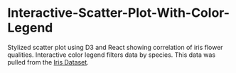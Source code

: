 # Interactive-Scatter-Plot-With-Color-Legend
Stylized scatter plot using D3 and React showing correlation of iris flower qualities.
Interactive color legend filters data by species.
This data was pulled from the [Iris Dataset](https://archive.ics.uci.edu/ml/datasets/Iris).
